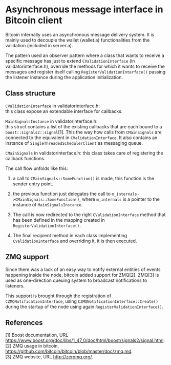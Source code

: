 # Asynchronous message interface in Bitcoin client

Bitcoin internally uses an asynchronous message delivery system. It is mainly
used to decouple the wallet (wallet.a) functionalities from the validation (included in
 server.a).

The pattern used an observer pattern where a class that wants to receive a specific
message has just to extend `CValidationInterface` (in validatorinterface.h),
 override the methods for which it wants to receive the messages and register
 itself calling `RegisterValidationInterface()` passing the listener instance
 during the application initialization.

## Class structure

`CValidationInterface` in validatorinterface.h:  
this class expose an extendable interface for callbacks.

`MainSignalsInstance` in validatorinterface.h:  
this struct contains a list of the existing callbacks that are each bound to a
`boost::signals2::signal`[1]. This the way how calls from `CMainSignals` are connected
to the equivalent in `CValidationInterface`.
It also contains an instance of `SingleThreadedSchedulerClient` as messaging queue.

`CMainSignals` in validatorinterface.h:
this class takes care of registering the callback functions.

The call flow unfolds like this:

1. a call to `CMainSignals::SomeFunction()` is made, this function is the sender
entry point.

2. the previous function just delegates the call to `m_internals->CMainSignals::SomeFunction()`,
where `m_internals` is a pointer to the instance of `MainSignalsInstance`.

3. The call is now redirected to the right `CValidationInterface` method that has
been defined in the mapping created in `RegisterValidationInterface()`.

4. The final recipient method in each class implementing `CValidationInterface` and
overriding it, it is then executed.

## ZMQ support
Since there was a lack of an easy way to notify external entities of events happening
inside the node, bitcoin added support for ZMQ[2]. ZMQ[3] is used as one-direction
queuing system to broadcast notifications to listeners.

This support is brought through the registration of `CZMQNotificationInterface`,
using `CZMQNotificationInterface::Create()` during the startup of the node using
again `RegisterValidationInterface()`.


## References
[1] Boost documentation, URL https://www.boost.org/doc/libs/1_47_0/doc/html/boost/signals2/signal.html.  
[2] ZMQ usage in bitcoin, https://github.com/bitcoin/bitcoin/blob/master/doc/zmq.md.  
[3] ZMQ website, URL http://zeromq.org/.  

